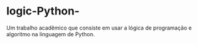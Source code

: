 # logic-Python-
Um trabalho acadêmico que consiste em usar a lógica de programação e algoritmo na linguagem de Python. 
